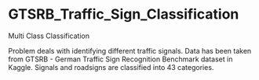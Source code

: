 # GTSRB_Traffic_Sign_Classification
Multi Class Classification 

Problem deals with identifying different traffic signals. Data has been taken from GTSRB - German Traffic Sign Recognition Benchmark dataset in Kaggle.
Signals and roadsigns are classified into 43 categories. 
